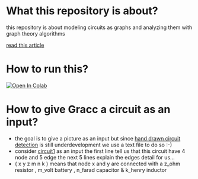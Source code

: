 # What this repository is about?
this repository is about modeling circuits as graphs and
analyzing them with graph theory algorithms

<a href=http://diposit.ub.edu/dspace/bitstream/2445/170548/1/170548.pdf>read this article</a>

# How to run this?
[![Open In Colab](https://colab.research.google.com/assets/colab-badge.svg)](https://colab.research.google.com/github/Mehrdadghassabi/Gracc/blob/master/Source/GRacC.ipynb)

# How to give Gracc a circuit as an input?
- the goal is to give a picture as an input but since <a href=https://github.com/estineali/Hand-Drawn-Circuits>
hand drawn circuit detection</a> is still underdevelopment we use a text file to do so :-)
- consider <a href=https://github.com/Mehrdadghassabi/Gracc/blob/master/Source/circuits/circuit1.txt>
circuit1</a> as an input
the first line tell us that this circuit have 4 node and 5 edge
the next 5 lines explain the edges detail for us...
- ( x y z m n k ) means that node x and y are connected with a z_ohm resistor , m_volt battery , n_farad capacitor & k_henry inductor

